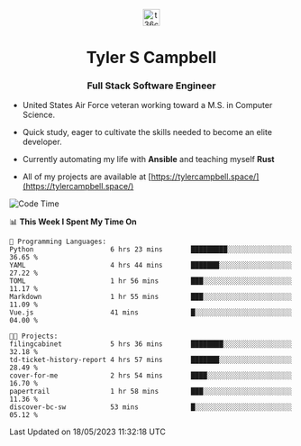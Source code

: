 <p align="center">
<a href="https://www.linkedin.com/in/t36campbell" target="blank"><img align="center" src="https://ik.imagekit.io/t36campbell/Portfolio/linkedin.png.original_m8bbGgPh6.png" alt="t36campbell" height="30" width="30" /></a>
</p>
<h1 align="center">Tyler S Campbell</h1>
<h3 align="center">Full Stack Software Engineer</h3>

* United States Air Force veteran working toward a M.S. in Computer Science.

* Quick study, eager to cultivate the skills needed to become an elite developer.

* Currently automating my life with **Ansible** and teaching myself **Rust**

* All of my projects are available at [https://tylercampbell.space/](https://tylercampbell.space/)

<!--START_SECTION:waka-->
![Code Time](http://img.shields.io/badge/Code%20Time-2%2C494%20hrs%2035%20mins-blue)

📊 **This Week I Spent My Time On** 

```text
💬 Programming Languages: 
Python                   6 hrs 23 mins       █████████░░░░░░░░░░░░░░░░   36.65 % 
YAML                     4 hrs 44 mins       ███████░░░░░░░░░░░░░░░░░░   27.22 % 
TOML                     1 hr 56 mins        ███░░░░░░░░░░░░░░░░░░░░░░   11.17 % 
Markdown                 1 hr 55 mins        ███░░░░░░░░░░░░░░░░░░░░░░   11.09 % 
Vue.js                   41 mins             █░░░░░░░░░░░░░░░░░░░░░░░░   04.00 % 

🐱‍💻 Projects: 
filingcabinet            5 hrs 36 mins       ████████░░░░░░░░░░░░░░░░░   32.18 % 
td-ticket-history-report 4 hrs 57 mins       ███████░░░░░░░░░░░░░░░░░░   28.49 % 
cover-for-me             2 hrs 54 mins       ████░░░░░░░░░░░░░░░░░░░░░   16.70 % 
papertrail               1 hr 58 mins        ███░░░░░░░░░░░░░░░░░░░░░░   11.36 % 
discover-bc-sw           53 mins             █░░░░░░░░░░░░░░░░░░░░░░░░   05.12 % 
```


 Last Updated on 18/05/2023 11:32:18 UTC
<!--END_SECTION:waka-->
